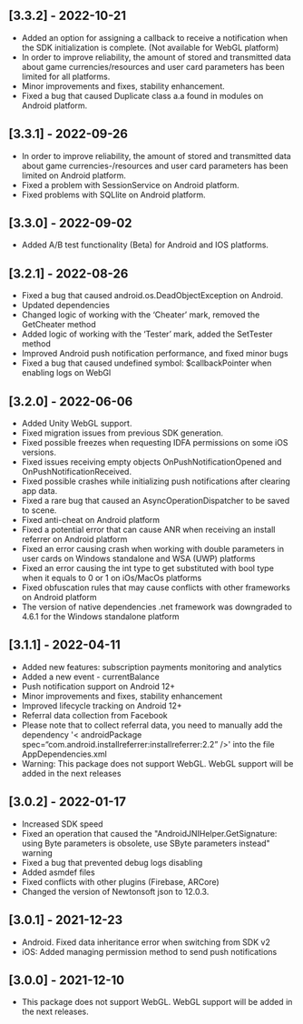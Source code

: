 ## [3.3.2] - 2022-10-21
- Added an option for assigning a callback to receive a notification when the SDK initialization is complete. (Not available for WebGL platform)
- In order to improve reliability, the amount of stored and transmitted data about game currencies/resources and user card parameters has been limited for all platforms.
- Minor improvements and fixes, stability enhancement.
- Fixed a bug that caused Duplicate class a.a found in modules on Android platform.

## [3.3.1] - 2022-09-26
- In order to improve reliability, the amount of stored and transmitted data about game currencies-/resources and user card parameters has been limited on Android platform.
- Fixed a problem with SessionService on Android platform.
- Fixed problems with SQLlite on Android platform.

## [3.3.0] - 2022-09-02
- Added A/B test functionality (Beta) for Android and IOS platforms.

## [3.2.1] - 2022-08-26
- Fixed a bug that caused android.os.DeadObjectException on Android.
- Updated dependencies
- Changed logic of working with the ‘Cheater’ mark, removed the GetCheater method
- Added logic of working with the ‘Tester’ mark, added the SetTester method
- Improved Android push notification performance, and fixed minor bugs
- Fixed a bug that caused undefined symbol: $callbackPointer when enabling logs on WebGl

## [3.2.0] - 2022-06-06
- Added Unity WebGL support.
- Fixed migration issues from previous SDK generation.
- Fixed possible freezes when requesting IDFA permissions on some iOS versions.
- Fixed issues receiving empty objects OnPushNotificationOpened and OnPushNotificationReceived.
- Fixed possible crashes while initializing push notifications after clearing app data.
- Fixed a rare bug that caused an AsyncOperationDispatcher to be saved to scene.
- Fixed anti-cheat on Android platform
- Fixed a potential error that can cause ANR when receiving an install referrer on Android platform
- Fixed an error causing crash when working with double parameters in user cards on Windows standalone and WSA (UWP) platforms
- Fixed an error causing the int type to get substituted with bool type when it equals to 0 or 1 on iOs/MacOs platforms
- Fixed obfuscation rules that may cause conflicts with other frameworks on Android platform
- The version of native dependencies .net framework was downgraded to 4.6.1 for the Windows standalone platform

## [3.1.1] - 2022-04-11
- Added new features: subscription payments monitoring and analytics
- Added a new event - currentBalance
- Push notification support on Android 12+
- Minor improvements and fixes, stability enhancement
- Improved lifecycle tracking on Android 12+
- Referral data collection from Facebook
- Please note that to collect referral data, you need to manually add the dependency '< androidPackage spec=“com.android.installreferrer:installreferrer:2.2” />'  into the file AppDependencies.xml
- Warning: This package does not support WebGL. WebGL support will be added in the next releases

## [3.0.2] - 2022-01-17
- Increased SDK speed
- Fixed an operation that caused the "AndroidJNIHelper.GetSignature: using Byte parameters is obsolete, use SByte parameters instead" warning
- Fixed a bug that prevented debug logs disabling
- Added asmdef files
- Fixed conflicts with other plugins (Firebase, ARCore)
- Сhanged the version of Newtonsoft json to 12.0.3.

## [3.0.1] - 2021-12-23
 - Android. Fixed data inheritance error when switching from SDK v2
 - iOS: Added managing permission method to send push notifications

## [3.0.0] - 2021-12-10
 - This package does not support WebGL. WebGL support will be added in the next releases.
